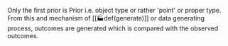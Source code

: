 Only the first prior is Prior i.e. object type or rather 'point' or proper type. From this and mechanism of [[🏭def(generate)]] or data generating process, outcomes are generated which is compared with the observed outcomes.

